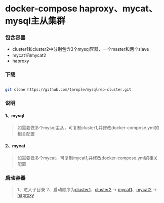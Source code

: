 # docker-compose haproxy、mycat、mysql主从集群

### 包含容器

* cluster1和cluster2中分别包含3个mysql容器，一个master和两个slave
* mycat1和mycat2
* haproxy

### 下载

~~~bash

git clone https://github.com/tarople/mysqlrep-cluster.git

~~~

### 说明

#### 1、mysql

  > 如需要做多个mysql主从，可复制cluster1,并修改docker-compose.yml的相关配置

#### 2、mycat

  > 如需要做多个mycat，可复制mycat1,并修改docker-compose.yml的相关配置

### 启动容器

> 1、进入子目录
> 2、启动顺序为[cluster1](https://github.com/tarople/mysqlrep-cluster/tree/master/cluster1)、[cluster2](https://github.com/tarople/mysqlrep-cluster/tree/master/cluster2) -> [mycat1](https://github.com/tarople/mysqlrep-cluster/tree/master/mycat1)、[mycat2](https://github.com/tarople/mysqlrep-cluster/tree/master/mycat2) -> [haproxy](https://github.com/tarople/mysqlrep-cluster/tree/master/haproxy)
